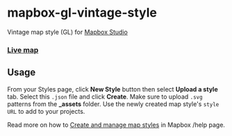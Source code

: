 # mapbox-gl-vintage-style

Vintage map style (GL) for [Mapbox Studio](https://www.mapbox.com/mapbox-studio/)

### [Live map](https://api.mapbox.com/styles/v1/mslee/cif5p01n202nisaktvljx9mv3.html?title=true&access_token=pk.eyJ1IjoibXNsZWUiLCJhIjoiclpiTWV5SSJ9.P_h8r37vD8jpIH1A6i1VRg#3.29/39.44/-93.30)

## Usage

From your Styles page, click **New Style** button then select **Upload a style** tab. Select this `.json` file and click **Create**. Make sure to upload `.svg` patterns from the **_assets** folder. Use the newly created map style's `style URL` to add to your projects.

Read more on how to [Create and manage map styles](https://www.mapbox.com/help/getting-started-mapbox-studio-1/#create-a-new-style) in Mapbox /help page.